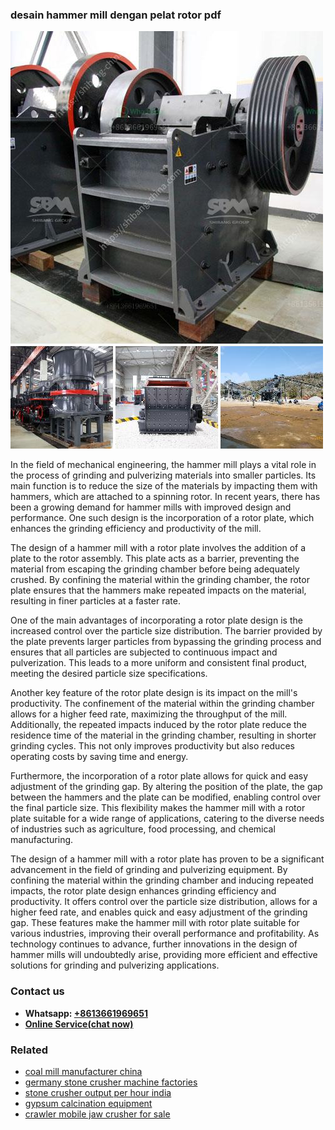 <h3>desain hammer mill dengan pelat rotor pdf</h3><img src='1706755726.jpg' alt=''><p>In the field of mechanical engineering, the hammer mill plays a vital role in the process of grinding and pulverizing materials into smaller particles. Its main function is to reduce the size of the materials by impacting them with hammers, which are attached to a spinning rotor. In recent years, there has been a growing demand for hammer mills with improved design and performance. One such design is the incorporation of a rotor plate, which enhances the grinding efficiency and productivity of the mill.</p><p>The design of a hammer mill with a rotor plate involves the addition of a plate to the rotor assembly. This plate acts as a barrier, preventing the material from escaping the grinding chamber before being adequately crushed. By confining the material within the grinding chamber, the rotor plate ensures that the hammers make repeated impacts on the material, resulting in finer particles at a faster rate.</p><p>One of the main advantages of incorporating a rotor plate design is the increased control over the particle size distribution. The barrier provided by the plate prevents larger particles from bypassing the grinding process and ensures that all particles are subjected to continuous impact and pulverization. This leads to a more uniform and consistent final product, meeting the desired particle size specifications.</p><p>Another key feature of the rotor plate design is its impact on the mill's productivity. The confinement of the material within the grinding chamber allows for a higher feed rate, maximizing the throughput of the mill. Additionally, the repeated impacts induced by the rotor plate reduce the residence time of the material in the grinding chamber, resulting in shorter grinding cycles. This not only improves productivity but also reduces operating costs by saving time and energy.</p><p>Furthermore, the incorporation of a rotor plate allows for quick and easy adjustment of the grinding gap. By altering the position of the plate, the gap between the hammers and the plate can be modified, enabling control over the final particle size. This flexibility makes the hammer mill with a rotor plate suitable for a wide range of applications, catering to the diverse needs of industries such as agriculture, food processing, and chemical manufacturing.</p><p>The design of a hammer mill with a rotor plate has proven to be a significant advancement in the field of grinding and pulverizing equipment. By confining the material within the grinding chamber and inducing repeated impacts, the rotor plate design enhances grinding efficiency and productivity. It offers control over the particle size distribution, allows for a higher feed rate, and enables quick and easy adjustment of the grinding gap. These features make the hammer mill with rotor plate suitable for various industries, improving their overall performance and profitability. As technology continues to advance, further innovations in the design of hammer mills will undoubtedly arise, providing more efficient and effective solutions for grinding and pulverizing applications.</p><h3>Contact us</h3><ul><li><strong>Whatsapp:&nbsp;<a href="https://wa.me/8613661969651">+8613661969651</a></strong></li><li><a href="https://swt.shibang-china.com/?git&amp;zhl&amp;desain hammer mill dengan pelat rotor pdf"><strong>Online Service(chat now)</strong></a></li></ul><h3>Related</h3><ul><li><a href='coal mill manufacturer china.md'>coal mill manufacturer china</a></li><li><a href='germany stone crusher machine factories.md'>germany stone crusher machine factories</a></li><li><a href='stone crusher output per hour india.md'>stone crusher output per hour india</a></li><li><a href='gypsum calcination equipment.md'>gypsum calcination equipment</a></li><li><a href='crawler mobile jaw crusher for sale.md'>crawler mobile jaw crusher for sale</a></li></ul>